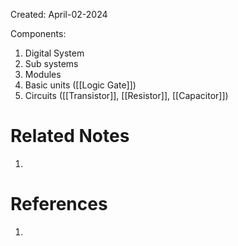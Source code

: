 Created: April-02-2024

Components:

1. Digital System
2. Sub systems
3. Modules
4. Basic units ([[Logic Gate]])
5. Circuits ([[Transistor]], [[Resistor]], [[Capacitor]])
# Related Notes

1. 
# References

1. 